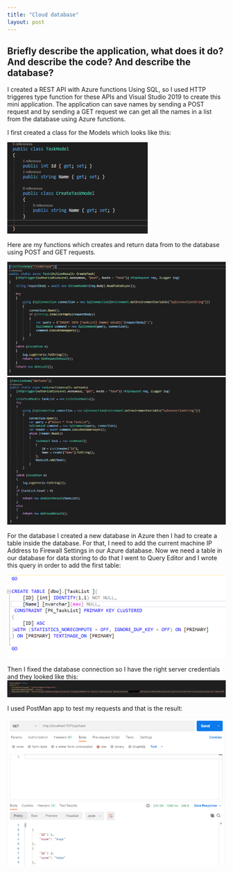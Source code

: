 ```yaml
---
title: "Cloud database"
layout: post
---
```


## Briefly describe the application, what does it do? And describe the code? And describe the database?

I created a REST API with Azure functions Using SQL, so I used HTTP triggeres type function for these APIs and Visual Studio 2019 to create this mini application.
The application can save names by sending a POST request and by sending a GET request we can get all the names in a list from the database using Azure functions.

I first created a class for the Models which looks like this:

![Models](https://github.com/ItsAnass/ItsAnass.github.io/blob/main/assets/Images/Database%20cloud/ModelsClass%202021-09-21%20183319.png?raw=true)

Here are my functions which creates and return data from to the database using POST and GET requests.

![CreateFunc](https://github.com/ItsAnass/ItsAnass.github.io/blob/main/assets/Images/Database%20cloud/CreateFunction%202021-09-21%20183438.png?raw=true)
![ReturnDataFunc](https://github.com/ItsAnass/ItsAnass.github.io/blob/main/assets/Images/Database%20cloud/ReturnAllTasksFunction%202021-09-21%20183503.png?raw=true)


For the database I created a new database in Azure then I had to create a table inside the database. For that, I need to add the current machine IP Address to Firewall Settings in our Azure database.
Now we need a table in our database for data storing to do that I went to Query Editor and I wrote this query in order to add the first table:

![ReturnDataFunc](https://github.com/ItsAnass/ItsAnass.github.io/blob/main/assets/Images/Database%20cloud/Database_Query%202021-09-21%20183831.png?raw=true)


Then I fixed the database connection so I have the right server credentials and they looked like this:
![ReturnDataFunc](https://github.com/ItsAnass/ItsAnass.github.io/blob/main/assets/Images/Database%20cloud/JsonFile%202021-09-21%20183231.png?raw=true)

I used PostMan app to test my requests and that is the result:

![ReturnData](https://github.com/ItsAnass/ItsAnass.github.io/blob/main/assets/Images/Database%20cloud/PostManRetu%202021-09-21%20192238.png?raw=true)





